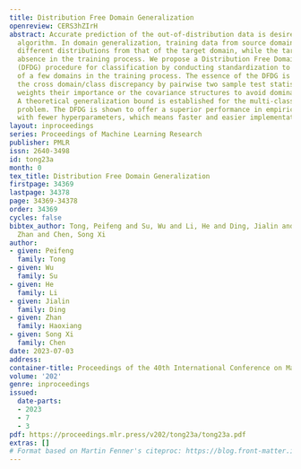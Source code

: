 ```yaml
---
title: Distribution Free Domain Generalization
openreview: CERS3hZIrH
abstract: Accurate prediction of the out-of-distribution data is desired for a learning
  algorithm. In domain generalization, training data from source domains tend to have
  different distributions from that of the target domain, while the target data are
  absence in the training process. We propose a Distribution Free Domain Generalization
  (DFDG) procedure for classification by conducting standardization to avoid the dominance
  of a few domains in the training process. The essence of the DFDG is its reformulating
  the cross domain/class discrepancy by pairwise two sample test statistics, and equally
  weights their importance or the covariance structures to avoid dominant domain/class.
  A theoretical generalization bound is established for the multi-class classification
  problem. The DFDG is shown to offer a superior performance in empirical studies
  with fewer hyperparameters, which means faster and easier implementation.
layout: inproceedings
series: Proceedings of Machine Learning Research
publisher: PMLR
issn: 2640-3498
id: tong23a
month: 0
tex_title: Distribution Free Domain Generalization
firstpage: 34369
lastpage: 34378
page: 34369-34378
order: 34369
cycles: false
bibtex_author: Tong, Peifeng and Su, Wu and Li, He and Ding, Jialin and Haoxiang,
  Zhan and Chen, Song Xi
author:
- given: Peifeng
  family: Tong
- given: Wu
  family: Su
- given: He
  family: Li
- given: Jialin
  family: Ding
- given: Zhan
  family: Haoxiang
- given: Song Xi
  family: Chen
date: 2023-07-03
address: 
container-title: Proceedings of the 40th International Conference on Machine Learning
volume: '202'
genre: inproceedings
issued:
  date-parts:
  - 2023
  - 7
  - 3
pdf: https://proceedings.mlr.press/v202/tong23a/tong23a.pdf
extras: []
# Format based on Martin Fenner's citeproc: https://blog.front-matter.io/posts/citeproc-yaml-for-bibliographies/
---
```

